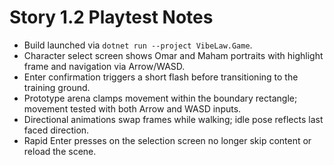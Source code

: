 # Story 1.2 Playtest Notes

- Build launched via `dotnet run --project VibeLaw.Game`.
- Character select screen shows Omar and Maham portraits with highlight frame and navigation via Arrow/WASD.
- Enter confirmation triggers a short flash before transitioning to the training ground.
- Prototype arena clamps movement within the boundary rectangle; movement tested with both Arrow and WASD inputs.
- Directional animations swap frames while walking; idle pose reflects last faced direction.
- Rapid Enter presses on the selection screen no longer skip content or reload the scene.

